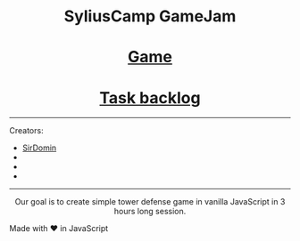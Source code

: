<h1 align="center">SyliusCamp GameJam</h1>
<h1 align="center"><a href="https://sirdomin.github.io/GameJam/">Game</a></h1>
<h1 align="center"><a href="https://github.com/SirDomin/GameJam/projects/1">Task backlog</a></h1>


<hr/>
    Creators:
    <ul>
        <li><a href="https://github.com/SirDomin/">SirDomin</a></li>
        <li></li>
        <li></li>
        <li></li>
    </ul>
<hr/>
<center>Our goal is to create simple tower defense game in vanilla JavaScript in 3 hours long session.</center>

Made with ❤️ in JavaScript